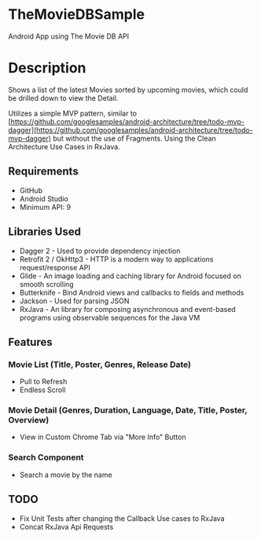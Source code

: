 # TheMovieDBSample
Android App using The Movie DB API

# Description
Shows a list of the latest Movies sorted by upcoming movies, which could be drilled down to view the Detail.

Utilizes a simple MVP pattern, similar to [https://github.com/googlesamples/android-architecture/tree/todo-mvp-dagger](https://github.com/googlesamples/android-architecture/tree/todo-mvp-dagger) but without the use of Fragments. 
Using the Clean Architecture Use Cases in RxJava.

## Requirements
  - GitHub
  - Android Studio
  - Minimum API: 9

## Libraries Used
  - Dagger 2 - Used to provide dependency injection
  - Retrofit 2 / OkHttp3 - HTTP is a modern way to applications request/response API
  - Glide - An image loading and caching library for Android focused on smooth scrolling
  - Butterknife - Bind Android views and callbacks to fields and methods
  - Jackson - Used for parsing JSON 
  - RxJava - An library for composing asynchronous and event-based programs using observable sequences for the Java VM

## Features

### Movie List (Title, Poster, Genres, Release Date)
  - Pull to Refresh
  - Endless Scroll

### Movie Detail (Genres, Duration, Language, Date, Title, Poster, Overview)
  - View in Custom Chrome Tab via "More Info" Button
  
### Search Component
  - Search a movie by the name
  
## TODO
  - Fix Unit Tests after changing the Callback Use cases to RxJava
  - Concat RxJava Api Requests
  
